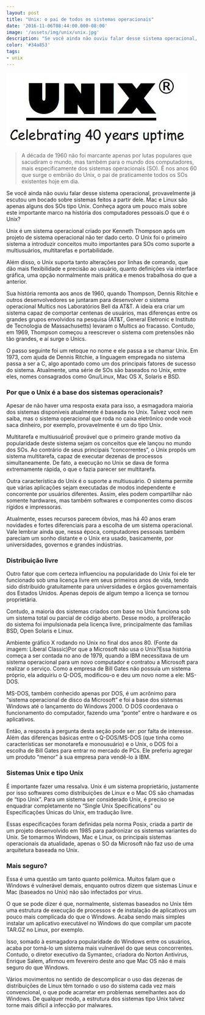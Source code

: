 ```yaml
---
layout: post
title: "Unix: o pai de todos os sistemas operacionais"
date: '2016-11-06T08:44:00.000-08:00'
image: '/assets/img/unix/unix.jpg'
description: "Se você ainda não ouviu falar desse sistema operacional,  provavelmente já escutou um bocado sobre sistemas feitos a partir dele."
color: '#34a853'
tags:
- unix
---
```


![Blog Linux Unix](/assets/img/unix/unix.jpg)


> A década de 1960 não foi marcante apenas por lutas populares que  sacudiram o mundo, mas também para o mundo dos computadores, mais  especificamente dos sistemas operacionais (SO). É nos anos 60 que surge o  embrião do Unix, o pai de praticamente todos os SOs existentes hoje em  dia.

Se você ainda não ouviu falar desse sistema operacional,  provavelmente já escutou um bocado sobre sistemas feitos a partir dele. Mac e Linux são apenas alguns dos SOs tipo Unix. Conheça agora um pouco mais sobre  este importante marco na história dos computadores pessoais.O que é o Unix?

Unix  é um sistema operacional criado por Kenneth Thompson após um projeto de  sistema operacional não ter dado certo. O Unix foi o primeiro sistema a  introduzir conceitos muito importantes para SOs como suporte a  multiusuários, multitarefas e portabilidade.


Além disso, o Unix  suporta tanto alterações por linhas de comando, que dão mais  flexibilidade e precisão ao usuário, quanto definições via interface  gráfica, uma opção normalmente mais prática e menos trabalhosa do que a  anterior.


Sua história remonta aos anos de 1960, quando Thompson,  Dennis Ritchie e outros desenvolvedores se juntaram para desenvolver o  sistema operacional Multics nos Laboratórios Bell da AT&T. A ideia  era criar um sistema capaz de comportar centenas de usuários, mas  diferenças entre os grandes grupos envolvidos na pesquisa (AT&T,  General Eletronic e Instituto de Tecnologia de Massachusetts) levaram o  Multics ao fracasso. Contudo, em 1969, Thompson começou a reescrever o  sistema com pretensões não tão grandes, e aí surge o Unics.

O  passo seguinte foi um retoque no nome e ele passa a se chamar Unix. Em  1973, com ajuda de Dennis Ritchie, a linguagem empregada no sistema  passa a ser a C, algo apontado como um dos principais fatores de sucesso  do sistema. Atualmente, uma série de SOs são baseados no Unix, entre  eles, nomes consagrados como Gnu/Linux, Mac OS X, Solaris e BSD.


### Por que o Unix é a base dos sistemas operacionais?

Apesar de não haver uma resposta exata para isso, a esmagadora maioria dos  sistemas disponíveis atualmente é baseada no Unix. Talvez você nem  saiba, mas o sistema operacional que roda no caixa eletrônico onde você  saca dinheiro, por exemplo, provavelmente é um do tipo Unix.

Multitarefa e multiusuárioÉ provável que o primeiro grande motivo da popularidade deste sistema sejam os conceitos que ele lançou no mundo dos SOs.  Ao contrário de seus principais “concorrentes”, o Unix propôs um  sistema multitarefa, capaz de executar dezenas de processos  simultaneamente. De fato, a execução no Unix se dava de forma  extremamente rápida, o que o fazia parecer ser multitarefa.

Outra  característica do Unix é o suporte a multiusuário. O sistema permite que  várias aplicações sejam executadas de modos independente e concorrente  por usuários diferentes. Assim, eles podem compartilhar não somente  hardwares, mas também softwares e componentes como discos rígidos e  impressoras.

Atualmente, esses recursos parecem óbvios, mas há 40  anos eram novidades e fortes diferenciais para a escolha de um sistema  operacional. Vale lembrar ainda que, nessa época, computadores pessoais  também pareciam um sonho distante e o Unix era usado, basicamente, por  universidades, governos e grandes indústrias.


### Distribuição livre

Outro  fator que com certeza influenciou na popularidade do Unix foi ele ter  funcionado sob uma licença livre em seus primeiros anos de vida, tendo  sido distribuído gratuitamente para universidades e órgãos  governamentais dos Estados Unidos. Apenas depois de algum tempo a  licença se tornou proprietária.

Contudo, a maioria dos sistemas  criados com base no Unix funciona sob um sistema total ou parcial de  código aberto. Desse modo, a proliferação do sistema foi impulsionada  pela licença livre, principalmente das famílias BSD, Open Solaris e  Linux.

Ambiente gráfico X rodando no Unix no final dos anos 80. (Fonte da imagem: Liberal Classic)Por que a Microsoft não usa o Unix?Essa história  começa a ser contada no ano de 1979, quando a IBM necessitava de um  sistema operacional para um novo computador e contratou a Microsoft para  realizar o serviço. Como a empresa de Bill Gates não possuía um sistema  próprio, ela adquiriu o Q-DOS, modificou-o e deu um novo nome a ele:  MS-DOS.

MS-DOS, também conhecido apenas por DOS, é um acrônimo  para “sistema operacional de disco da Microsoft” e foi a base dos  sistemas Windows até o lançamento do Windows 2000. O DOS coordenava o  funcionamento do computador, fazendo uma “ponte” entre o hardware e os  aplicativos.

Então, a resposta à pergunta desta seção pode ser:  por falta de interesse. Além das diferenças básicas entre o Q-DOS/MS-DOS  (que tinha como características ser monotarefa e monousuário) e o Unix,  o DOS foi a escolha de Bill Gates para entrar no mercado de PCs. Ele  preferiu agregar um produto “menor” à sua empresa para vendê-lo à IBM.


### Sistemas Unix e tipo Unix

É  importante fazer uma ressalva. Unix é um sistema proprietário,  justamente por isso softwares como distribuições de Linux e o Mac OS são  chamadas de “tipo Unix”. Para um sistema ser considerado Unix, é  preciso se enquadrar completamente no “Single Unix Specifications” ou  Especificações Únicas do Unix, em tradução livre.

Essas  especificações foram definidas pela norma Posix, criada a partir de um  projeto desenvolvido em 1985 para padronizar os sistemas variantes do  Unix. Se tomarmos Windows, Mac e Linux, os principais sistemas  operacionais da atualidade, apenas o SO da Microsoft não faz uso de uma  arquitetura baseada no Unix.

### Mais seguro?

Essa é uma  questão um tanto quanto polêmica. Muitos falam que o Windows é  vulnerável demais, enquanto outros dizem que sistemas Linux e Mac  (baseados no Unix) não são infectados por vírus.

O  que se pode dizer é que, normalmente, sistemas baseados no Unix têm uma  estrutura de execução de processos e de instalação de aplicativos um  pouco mais complicada do que o Windows. Acaba sendo mais simples  instalar um aplicativo executável no Windows do que compilar um pacote  TAR.GZ no Linux, por exemplo.

Isso, somado à esmagadora  popularidade do Windows entre os usuários, acaba por torná-lo um sistema  mais vulnerável do que seus concorrentes. Contudo, o diretor executivo  da Symantec, criadora do Norton Antivirus, Enrique Salem, afirmou em fevereiro deste ano que Mac OS não é mais seguro do que Windows.

Vários  movimentos no sentido de descomplicar o uso das dezenas de  distribuições de Linux têm tornado o uso do sistema cada vez mais  convencional, o que pode acarretar em problemas semelhantes aos do  Windows. De qualquer modo, a estrutura dos sistemas tipo Unix talvez  torne mais difícil a infecção por malwares.



<script async src="https://pagead2.googlesyndication.com/pagead/js/adsbygoogle.js"></script>

<!-- Informat -->
<ins class="adsbygoogle"
 style="display:block"
 data-ad-client="ca-pub-2838251107855362"
 data-ad-slot="2327980059"
 data-ad-format="auto"
 data-full-width-responsive="true"></ins>

<script>
(adsbygoogle = window.adsbygoogle || []).push({});
</script>

